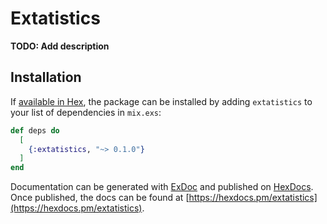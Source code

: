 # Extatistics

**TODO: Add description**

## Installation

If [available in Hex](https://hex.pm/docs/publish), the package can be installed
by adding `extatistics` to your list of dependencies in `mix.exs`:

```elixir
def deps do
  [
    {:extatistics, "~> 0.1.0"}
  ]
end
```

Documentation can be generated with [ExDoc](https://github.com/elixir-lang/ex_doc)
and published on [HexDocs](https://hexdocs.pm). Once published, the docs can
be found at [https://hexdocs.pm/extatistics](https://hexdocs.pm/extatistics).

